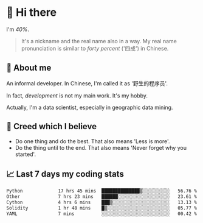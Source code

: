 # 👋 Hi there

I'm *40%*.

> It's a nickname and the real name also in a way.
> My real name pronunciation is similar to *forty percent* ('四成') in Chinese.

## :speech_balloon: About me

An informal developer. In Chinese, I'm called it as '野生的程序员'.

In fact, _development_ is not my main work. It's my hobby.

Actually, I'm a data scientist, especially in geographic data mining.

## :see_no_evil: Creed which I believe

- Do one thing and do the best. That also means 'Less is more'.
- Do the thing until to the end. That also means 'Never forget why you started'.

## :chart_with_upwards_trend: Last 7 days my coding stats

<!--START_SECTION:waka-->

```txt
Python             17 hrs 45 mins  ██████████████▒░░░░░░░░░░   56.76 %
Other              7 hrs 23 mins   ██████░░░░░░░░░░░░░░░░░░░   23.61 %
Cython             4 hrs 6 mins    ███▒░░░░░░░░░░░░░░░░░░░░░   13.13 %
Solidity           1 hr 48 mins    █▒░░░░░░░░░░░░░░░░░░░░░░░   05.77 %
YAML               7 mins          ░░░░░░░░░░░░░░░░░░░░░░░░░   00.42 %
```

<!--END_SECTION:waka-->
